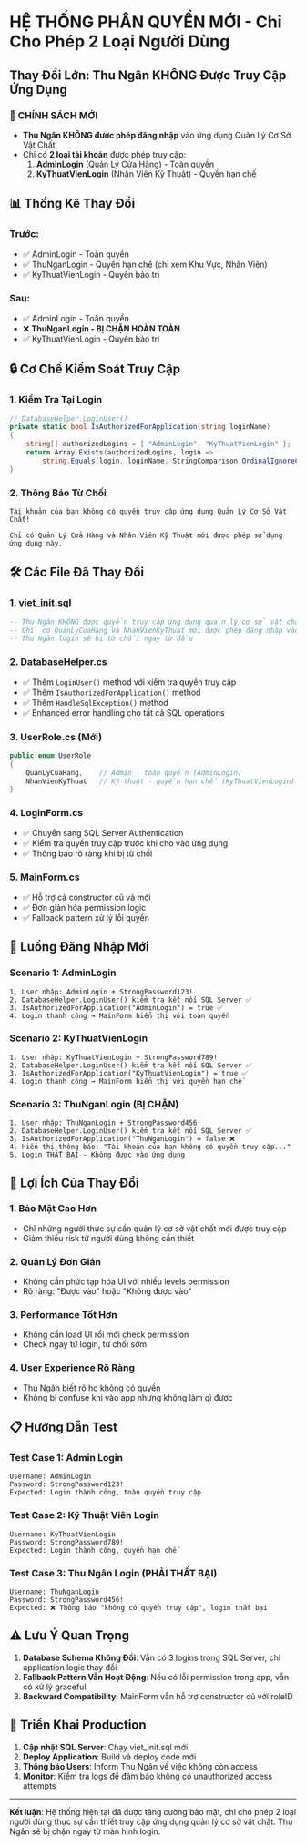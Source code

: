 # HỆ THỐNG PHÂN QUYỀN MỚI - Chỉ Cho Phép 2 Loại Người Dùng

## Thay Đổi Lớn: Thu Ngân KHÔNG Được Truy Cập Ứng Dụng

### 🚫 **CHÍNH SÁCH MỚI**

- **Thu Ngân KHÔNG được phép đăng nhập** vào ứng dụng Quản Lý Cơ Sở Vật Chất
- Chỉ có **2 loại tài khoản** được phép truy cập:
  1. **AdminLogin** (Quản Lý Cửa Hàng) - Toàn quyền
  2. **KyThuatVienLogin** (Nhân Viên Kỹ Thuật) - Quyền hạn chế

## 📊 **Thống Kê Thay Đổi**

### Trước:

- ✅ AdminLogin - Toàn quyền
- ✅ ThuNganLogin - Quyền hạn chế (chỉ xem Khu Vực, Nhân Viên)
- ✅ KyThuatVienLogin - Quyền bảo trì

### Sau:

- ✅ AdminLogin - Toàn quyền
- ❌ **ThuNganLogin - BỊ CHẶN HOÀN TOÀN**
- ✅ KyThuatVienLogin - Quyền bảo trì

## 🔒 **Cơ Chế Kiểm Soát Truy Cập**

### 1. **Kiểm Tra Tại Login**

```csharp
// DatabaseHelper.LoginUser()
private static bool IsAuthorizedForApplication(string loginName)
{
    string[] authorizedLogins = { "AdminLogin", "KyThuatVienLogin" };
    return Array.Exists(authorizedLogins, login =>
        string.Equals(login, loginName, StringComparison.OrdinalIgnoreCase));
}
```

### 2. **Thông Báo Từ Chối**

```
Tài khoản của bạn không có quyền truy cập ứng dụng Quản Lý Cơ Sở Vật Chất!

Chỉ có Quản Lý Cửa Hàng và Nhân Viên Kỹ Thuật mới được phép sử dụng ứng dụng này.
```

## 🛠️ **Các File Đã Thay Đổi**

### 1. **viet_init.sql**

```sql
-- Thu Ngân KHÔNG được quyền truy cập ứng dụng quản lý cơ sở vật chất
-- Chỉ có QuanLyCuaHang và NhanVienKyThuat mới được phép đăng nhập vào ứng dụng
-- Thu Ngân login sẽ bị từ chối ngay từ đầu
```

### 2. **DatabaseHelper.cs**

- ✅ Thêm `LoginUser()` method với kiểm tra quyền truy cập
- ✅ Thêm `IsAuthorizedForApplication()` method
- ✅ Thêm `HandleSqlException()` method
- ✅ Enhanced error handling cho tất cả SQL operations

### 3. **UserRole.cs** (Mới)

```csharp
public enum UserRole
{
    QuanLyCuaHang,    // Admin - toàn quyền (AdminLogin)
    NhanVienKyThuat   // Kỹ thuật - quyền hạn chế (KyThuatVienLogin)
}
```

### 4. **LoginForm.cs**

- ✅ Chuyển sang SQL Server Authentication
- ✅ Kiểm tra quyền truy cập trước khi cho vào ứng dụng
- ✅ Thông báo rõ ràng khi bị từ chối

### 5. **MainForm.cs**

- ✅ Hỗ trợ cả constructor cũ và mới
- ✅ Đơn giản hóa permission logic
- ✅ Fallback pattern xử lý lỗi quyền

## 🔐 **Luồng Đăng Nhập Mới**

### Scenario 1: AdminLogin

```
1. User nhập: AdminLogin + StrongPassword123!
2. DatabaseHelper.LoginUser() kiểm tra kết nối SQL Server ✅
3. IsAuthorizedForApplication("AdminLogin") = true ✅
4. Login thành công → MainForm hiển thị với toàn quyền
```

### Scenario 2: KyThuatVienLogin

```
1. User nhập: KyThuatVienLogin + StrongPassword789!
2. DatabaseHelper.LoginUser() kiểm tra kết nối SQL Server ✅
3. IsAuthorizedForApplication("KyThuatVienLogin") = true ✅
4. Login thành công → MainForm hiển thị với quyền hạn chế
```

### Scenario 3: ThuNganLogin (BỊ CHẶN)

```
1. User nhập: ThuNganLogin + StrongPassword456!
2. DatabaseHelper.LoginUser() kiểm tra kết nối SQL Server ✅
3. IsAuthorizedForApplication("ThuNganLogin") = false ❌
4. Hiển thị thông báo: "Tài khoản của bạn không có quyền truy cập..."
5. Login THẤT BẠI - Không được vào ứng dụng
```

## 🎯 **Lợi Ích Của Thay Đổi**

### 1. **Bảo Mật Cao Hơn**

- Chỉ những người thực sự cần quản lý cơ sở vật chất mới được truy cập
- Giảm thiểu risk từ người dùng không cần thiết

### 2. **Quản Lý Đơn Giản**

- Không cần phức tạp hóa UI với nhiều levels permission
- Rõ ràng: "Được vào" hoặc "Không được vào"

### 3. **Performance Tốt Hơn**

- Không cần load UI rồi mới check permission
- Check ngay từ login, từ chối sớm

### 4. **User Experience Rõ Ràng**

- Thu Ngân biết rõ họ không có quyền
- Không bị confuse khi vào app nhưng không làm gì được

## 📋 **Hướng Dẫn Test**

### Test Case 1: Admin Login

```
Username: AdminLogin
Password: StrongPassword123!
Expected: Login thành công, toàn quyền truy cập
```

### Test Case 2: Kỹ Thuật Viên Login

```
Username: KyThuatVienLogin
Password: StrongPassword789!
Expected: Login thành công, quyền hạn chế
```

### Test Case 3: Thu Ngân Login (PHẢI THẤT BẠI)

```
Username: ThuNganLogin
Password: StrongPassword456!
Expected: ❌ Thông báo "không có quyền truy cập", login thất bại
```

## ⚠️ **Lưu Ý Quan Trọng**

1. **Database Schema Không Đổi**: Vẫn có 3 logins trong SQL Server, chỉ application logic thay đổi
2. **Fallback Pattern Vẫn Hoạt Động**: Nếu có lỗi permission trong app, vẫn có xử lý graceful
3. **Backward Compatibility**: MainForm vẫn hỗ trợ constructor cũ với roleID

## 🚀 **Triển Khai Production**

1. **Cập nhật SQL Server**: Chạy viet_init.sql mới
2. **Deploy Application**: Build và deploy code mới
3. **Thông báo Users**: Inform Thu Ngân về việc không còn access
4. **Monitor**: Kiểm tra logs để đảm bảo không có unauthorized access attempts

---

**Kết luận**: Hệ thống hiện tại đã được tăng cường bảo mật, chỉ cho phép 2 loại người dùng thực sự cần thiết truy cập ứng dụng quản lý cơ sở vật chất. Thu Ngân sẽ bị chặn ngay từ màn hình login.
